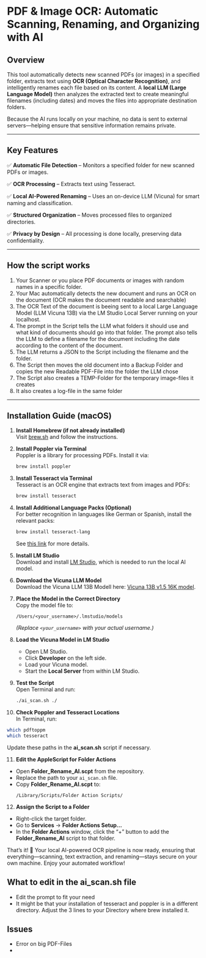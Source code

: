 # PDF & Image OCR: Automatic Scanning, Renaming, and Organizing with AI

## Overview
This tool automatically detects new scanned PDFs (or images) in a specified folder, extracts text using **OCR (Optical Character Recognition)**, and intelligently renames each file based on its content. A **local LLM (Large Language Model)** then analyzes the extracted text to create meaningful filenames (including dates) and moves the files into appropriate destination folders.

Because the AI runs locally on your machine, no data is sent to external servers—helping ensure that sensitive information remains private.

---

## Key Features
✅ **Automatic File Detection** – Monitors a specified folder for new scanned PDFs or images.

✅ **OCR Processing** – Extracts text using Tesseract.

✅ **Local AI-Powered Renaming** – Uses an on-device LLM (Vicuna) for smart naming and classification.

✅ **Structured Organization** – Moves processed files to organized directories.

✅ **Privacy by Design** – All processing is done locally, preserving data confidentiality.

---
## How the script works
1. Your Scanner or you place PDF documents or images with random names in a specific folder.
2. Your Mac automatically detects the new document and runs an OCR on the document (OCR makes the document readable and searchable)
3. The OCR Text of the document is beeing sent to a local Large Language Model (LLM Vicuna 13B) via the LM Studio Local Server running on your localhost.
4. The prompt in the Script tells the LLM what folders it should use and what kind of documents should go into that folder. The prompt also tells the LLM to define a filename for the document including the date according to the content of the document.
5. The LLM returns a JSON to the Script including the filename and the folder.
6. The Script then moves the old document into a Backup Folder and copies the new Readable PDF-File into the folder the LLM chose
7. The Script also creates a TEMP-Folder for the temporary image-files it creates
8. It also creates a log-file in the same folder

---

## Installation Guide (macOS)

1. **Install Homebrew (if not already installed)**  
   Visit [brew.sh](https://brew.sh) and follow the instructions.

2. **Install Poppler via Terminal**  
   Poppler is a library for processing PDFs. Install it via:
   ```bash
   brew install poppler
   ```

3. **Install Tesseract via Terminal**  
   Tesseract is an OCR engine that extracts text from images and PDFs:
   ```bash
   brew install tesseract
   ```

4. **Install Additional Language Packs (Optional)**  
   For better recognition in languages like German or Spanish, install the relevant packs:
   ```bash
   brew install tesseract-lang
   ```
   See [this link](https://github.com/tesseract-ocr/tesseract/blob/main/doc/tesseract.1.asc#languages) for more details.

5. **Install LM Studio**  
   Download and install [LM Studio](https://lmstudio.ai), which is needed to run the local AI model.

6. **Download the Vicuna LLM Model**  
   Download the Vicuna LLM 13B Modell here: [Vicuna 13B v1.5 16K model](https://huggingface.co/TheBloke/vicuna-13B-v1.5-16K-GGUF/blob/main/vicuna-13b-v1.5-16k.Q4_K_M.gguf).

7. **Place the Model in the Correct Directory**  
   Copy the model file to:  
   ```
   /Users/<your_username>/.lmstudio/models
   ```  
   *(Replace `<your_username>` with your actual username.)*

8. **Load the Vicuna Model in LM Studio**  
   - Open LM Studio.  
   - Click **Developer** on the left side.  
   - Load your Vicuna model.  
   - Start the **Local Server** from within LM Studio.

9. **Test the Script**  
   Open Terminal and run:  
   ```bash
   ./ai_scan.sh ./
   ```

10. **Check Poppler and Tesseract Locations**  
   In Terminal, run:  
   ```bash
   which pdftoppm
   which tesseract
   ```  
   Update these paths in the **ai_scan.sh** script if necessary.

11. **Edit the AppleScript for Folder Actions**  
   - Open **Folder_Rename_AI.scpt** from the repository.  
   - Replace the path to your `ai_scan.sh` file.  
   - Copy **Folder_Rename_AI.scpt** to:  
     ```
     /Library/Scripts/Folder Action Scripts/
     ```

12. **Assign the Script to a Folder**  
   - Right-click the target folder.  
   - Go to **Services** → **Folder Actions Setup...**  
   - In the **Folder Actions** window, click the “+” button to add the **Folder_Rename_AI** script to that folder.

That’s it! 🎉 Your local AI-powered OCR pipeline is now ready, ensuring that everything—scanning, text extraction, and renaming—stays secure on your own machine. Enjoy your automated workflow!

## What to edit in the ai_scan.sh file

- Edit the prompt to fit your need
- It might be that your installation of tesseract and poppler is in a different directory. Adjust the 3 lines to your Directory where brew installed it.

## Issues
- Error on big PDF-Files
- 
